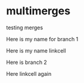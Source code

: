 # multimerges
testing merges

Here is my name for branch 1

Here is my name linkcell

Here is branch 2

Here linkcell again
